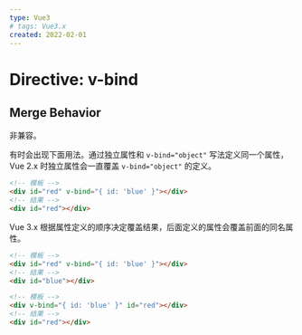 ```yaml
---
type: Vue3
# tags: Vue3.x
created: 2022-02-01
---
```


# Directive: v-bind

## Merge Behavior

非兼容。

有时会出现下面用法。通过独立属性和 `v-bind="object"` 写法定义同一个属性，Vue 2.x 时独立属性会一直覆盖 `v-bind="object"` 的定义。

```html
<!-- 模板 -->
<div id="red" v-bind="{ id: 'blue' }"></div>
<!-- 结果 -->
<div id="red"></div>
```

Vue 3.x 根据属性定义的顺序决定覆盖结果，后面定义的属性会覆盖前面的同名属性。

```html
<!-- 模板 -->
<div id="red" v-bind="{ id: 'blue' }"></div>
<!-- 结果 -->
<div id="blue"></div>

<!-- 模板 -->
<div v-bind="{ id: 'blue' }" id="red"></div>
<!-- 结果 -->
<div id="red"></div>
```
